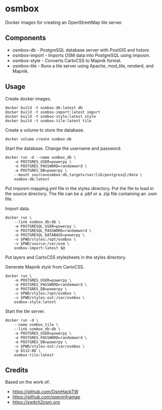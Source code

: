 # osmbox
Docker images for creating an OpenStreetMap tile server.

## Components

* osmbox-db - PostgreSQL database server with PostGIS and hstore.
* osmbox-import - Imports OSM data into PostgreSQL using imposm.
* osmbox-style - Converts CartoCSS to Mapnik format.
* osmbox-tile - Runs a tile server using Apache, mod_tile, renderd, and Mapnik.

## Usage

Create docker images.
```
docker build -t osmbox-db:latest db
docker build -t osmbox-import:latest import
docker build -t osmbox-style:latest style
docker build -t osmbox-tile:latest tile
```

Create a volume to store the database.
```
docker volume create osmbox-db
```

Start the database. Change the username and password.
```
docker run -d --name osmbox_db \
	-e POSTGRES_USER=powerpy \
	-e POSTGRES_PASSWORD=randomword \
	-e POSTGRES_DB=powerpy \
	--mount source=osmbox-db,target=/var/lib/postgresql/data \
	osmbox-db:latest
```

Put imposm mapping.yml file in the styles directory.
Put the file to load in the source directory. The file can be a .pbf or a .zip
file containing an .osm file.

Import data.
```
docker run \
    --link osmbox_db:db \
	-e POSTGRESQL_USER=powerpy \
	-e POSTGRESQL_PASSWORD=randomword \
	-e POSTGRESQL_DATABASE=powerpy \
    -v $PWD/styles:/opt/osmbox \
    -v $PWD/source:/var/osm \
	osmbox-import:latest $@
```

Put layers and CartoCSS stylesheets in the styles directory.

Generate Mapnik style from CartoCSS.
```
docker run \
	-e POSTGRES_USER=powerpy \
	-e POSTGRES_PASSWORD=randomword \
	-e POSTGRES_DB=powerpy \
	-v $PWD/styles:/opt/osmbox \
	-v $PWD/styles-out:/var/osmbox \
	osmbox-style:latest
```

Start the tile server.
```
docker run -d \
    --name osmbox_tile \
    --link osmbox_db:db \
	-e POSTGRES_USER=powerpy \
	-e POSTGRES_PASSWORD=randomword \
	-e POSTGRES_DB=powerpy \
	-v $PWD/styles-out:/var/osmbox \
	-p 8112:80 \
	osmbox-tile:latest
```

## Credits

Based on the work of:

* https://github.com/OsmHackTW
* https://github.com/openinframap
* https://switch2osm.org

